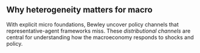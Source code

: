 ## Why heterogeneity matters for macro

With explicit micro foundations, Bewley uncover policy channels that representative-agent frameworks miss. These *distributional channels* are central for understanding how the macroeconomy responds to shocks and policy. 